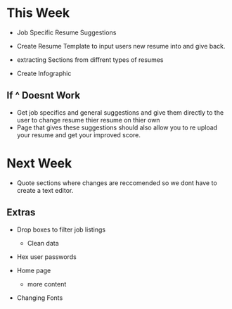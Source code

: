 # This Week 

- Job Specific Resume Suggestions

- Create Resume Template to input users new resume into and give back.

- extracting Sections from diffrent types of resumes

- Create Infographic

## If ^ Doesnt Work

- Get job specifics and general suggestions and give them directly to the user to change resume thier resume on thier own
- Page that gives these suggestions should also allow you to re upload your resume and get your improved score. 


# Next Week 



- Quote sections where changes are reccomended so we dont have to create a text editor.



## Extras
- Drop boxes to filter job listings
    - Clean data

- Hex user passwords

- Home page
    - more content
- Changing Fonts
